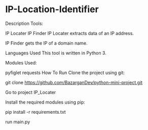 # IP-Location-Identifier
Description
Tools:

IP Locater
IP Finder
IP Locater extracts data of an IP address.

IP Finder gets the IP of a domain name.

Languages Used
This tool is written in Python 3.

Modules Used:

pyfiglet
requests
How To Run
Clone the project using git:

git clone https://github.com/BazarganDev/python-mini-project.git

Go to project IP_Locater

Install the required modules using pip:

pip install -r requirements.txt

run main.py
